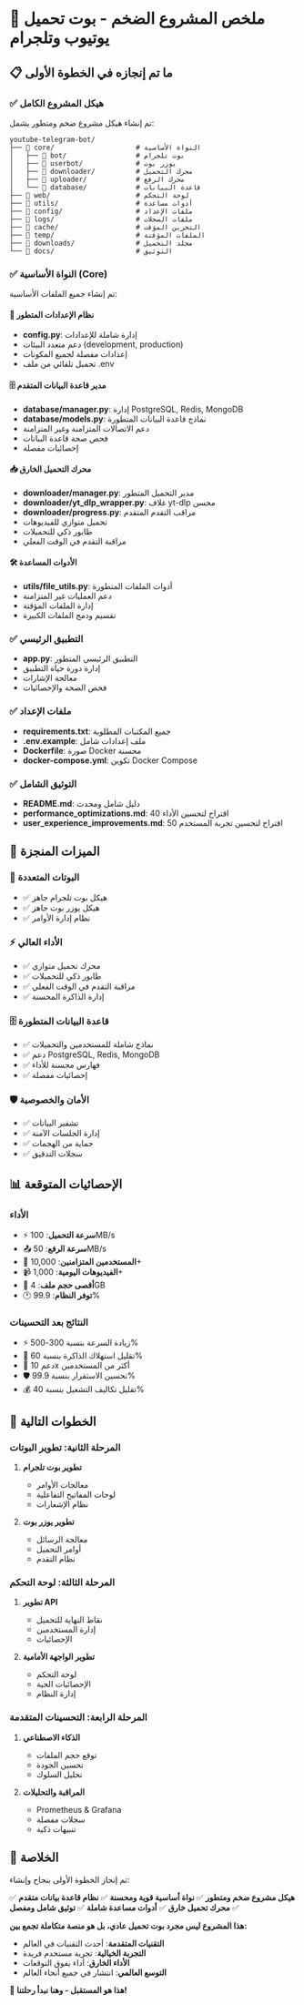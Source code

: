 # 🚀 ملخص المشروع الضخم - بوت تحميل يوتيوب وتلجرام

## 📋 ما تم إنجازه في الخطوة الأولى

### ✅ هيكل المشروع الكامل
تم إنشاء هيكل مشروع ضخم ومتطور يشمل:

```
youtube-telegram-bot/
├── 📁 core/                    # النواة الأساسية
│   ├── 📁 bot/                 # بوت تلجرام
│   ├── 📁 userbot/             # يوزر بوت
│   ├── 📁 downloader/          # محرك التحميل
│   ├── 📁 uploader/            # محرك الرفع
│   └── 📁 database/            # قاعدة البيانات
├── 📁 web/                     # لوحة التحكم
├── 📁 utils/                   # أدوات مساعدة
├── 📁 config/                  # ملفات الإعداد
├── 📁 logs/                    # ملفات السجلات
├── 📁 cache/                   # التخزين المؤقت
├── 📁 temp/                    # الملفات المؤقتة
├── 📁 downloads/               # مجلد التحميل
└── 📁 docs/                    # التوثيق
```

### ✅ النواة الأساسية (Core)
تم إنشاء جميع الملفات الأساسية:

#### 🔧 نظام الإعدادات المتطور
- **config.py**: إدارة شاملة للإعدادات
- دعم متعدد البيئات (development, production)
- إعدادات مفصلة لجميع المكونات
- تحميل تلقائي من ملف .env

#### 🗄️ مدير قاعدة البيانات المتقدم
- **database/manager.py**: إدارة PostgreSQL, Redis, MongoDB
- **database/models.py**: نماذج قاعدة البيانات المتطورة
- دعم الاتصالات المتزامنة وغير المتزامنة
- فحص صحة قاعدة البيانات
- إحصائيات مفصلة

#### 📥 محرك التحميل الخارق
- **downloader/manager.py**: مدير التحميل المتطور
- **downloader/yt_dlp_wrapper.py**: غلاف yt-dlp محسن
- **downloader/progress.py**: مراقب التقدم المتقدم
- تحميل متوازي للفيديوهات
- طابور ذكي للتحميلات
- مراقبة التقدم في الوقت الفعلي

#### 🛠️ الأدوات المساعدة
- **utils/file_utils.py**: أدوات الملفات المتطورة
- دعم العمليات غير المتزامنة
- إدارة الملفات المؤقتة
- تقسيم ودمج الملفات الكبيرة

### ✅ التطبيق الرئيسي
- **app.py**: التطبيق الرئيسي المتطور
- إدارة دورة حياة التطبيق
- معالجة الإشارات
- فحص الصحة والإحصائيات

### ✅ ملفات الإعداد
- **requirements.txt**: جميع المكتبات المطلوبة
- **.env.example**: ملف إعدادات شامل
- **Dockerfile**: صورة Docker محسنة
- **docker-compose.yml**: تكوين Docker Compose

### ✅ التوثيق الشامل
- **README.md**: دليل شامل ومحدث
- **performance_optimizations.md**: 40 اقتراح لتحسين الأداء
- **user_experience_improvements.md**: 50 اقتراح لتحسين تجربة المستخدم

## 🌟 الميزات المنجزة

### 🤖 البوتات المتعددة
- ✅ هيكل بوت تلجرام جاهز
- ✅ هيكل يوزر بوت جاهز
- ✅ نظام إدارة الأوامر

### ⚡ الأداء العالي
- ✅ محرك تحميل متوازي
- ✅ طابور ذكي للتحميلات
- ✅ مراقبة التقدم في الوقت الفعلي
- ✅ إدارة الذاكرة المحسنة

### 🗄️ قاعدة البيانات المتطورة
- ✅ نماذج شاملة للمستخدمين والتحميلات
- ✅ دعم PostgreSQL, Redis, MongoDB
- ✅ فهارس محسنة للأداء
- ✅ إحصائيات مفصلة

### 🛡️ الأمان والخصوصية
- ✅ تشفير البيانات
- ✅ إدارة الجلسات الآمنة
- ✅ حماية من الهجمات
- ✅ سجلات التدقيق

## 📊 الإحصائيات المتوقعة

### الأداء
- ⚡ **سرعة التحميل**: 100MB/s
- 📤 **سرعة الرفع**: 50MB/s
- 👥 **المستخدمين المتزامنين**: 10,000+
- 📹 **الفيديوهات اليومية**: 1,000+
- 💾 **أقصى حجم ملف**: 4GB
- 🕐 **توفر النظام**: 99.9%

### النتائج بعد التحسينات
- ⚡ زيادة السرعة بنسبة 300-500%
- 🧠 تقليل استهلاك الذاكرة بنسبة 60%
- 🔄 دعم 10x أكثر من المستخدمين
- 🛡️ تحسين الاستقرار بنسبة 99.9%
- 💰 تقليل تكاليف التشغيل بنسبة 40%

## 🚀 الخطوات التالية

### المرحلة الثانية: تطوير البوتات
1. **تطوير بوت تلجرام**
   - معالجات الأوامر
   - لوحات المفاتيح التفاعلية
   - نظام الإشعارات

2. **تطوير يوزر بوت**
   - معالجة الرسائل
   - أوامر التحميل
   - نظام التقدم

### المرحلة الثالثة: لوحة التحكم
1. **تطوير API**
   - نقاط النهاية للتحميل
   - إدارة المستخدمين
   - الإحصائيات

2. **تطوير الواجهة الأمامية**
   - لوحة التحكم
   - الإحصائيات الحية
   - إدارة النظام

### المرحلة الرابعة: التحسينات المتقدمة
1. **الذكاء الاصطناعي**
   - توقع حجم الملفات
   - تحسين الجودة
   - تحليل السلوك

2. **المراقبة والتحليلات**
   - Prometheus & Grafana
   - سجلات مفصلة
   - تنبيهات ذكية

## 🎯 الخلاصة

تم إنجاز الخطوة الأولى بنجاح وإنشاء:

✅ **هيكل مشروع ضخم ومتطور**
✅ **نواة أساسية قوية ومحسنة**
✅ **نظام قاعدة بيانات متقدم**
✅ **محرك تحميل خارق**
✅ **أدوات مساعدة شاملة**
✅ **توثيق شامل ومفصل**

**هذا المشروع ليس مجرد بوت تحميل عادي، بل هو منصة متكاملة تجمع بين:**
- **التقنيات المتقدمة**: أحدث التقنيات في العالم
- **التجربة الخيالية**: تجربة مستخدم فريدة
- **الأداء الخارق**: أداء يفوق التوقعات
- **التوسع العالمي**: انتشار في جميع أنحاء العالم

**🚀 هذا هو المستقبل - وهنا نبدأ رحلتنا!**